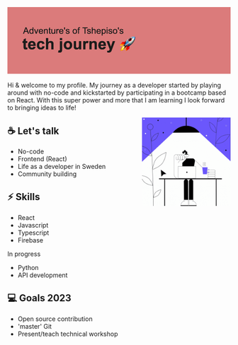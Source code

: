 [![MasterHead](https://github.com/tshepi-tech/tshepi-tech/blob/main/header.png)](https://github.com/tshepi-tech)

Hi & welcome to my profile. 
My journey as a developer started by playing around with no-code and kickstarted by participating in a bootcamp based on React. With this super power and more that I am learning I look forward to bringing ideas to life!

  <img align="right" alt="Coding" width="200" length="200" src="https://github.com/tshepi-tech/tshepi-tech/blob/main/giphy-codingpurple.gif">







## ☕ Let's talk

* No-code
* Frontend (React)
* Life as a developer in Sweden
* Community building

## ⚡ Skills

* React 
* Javascript
* Typescript
* Firebase

In progress

* Python
* API development 

## 💻 Goals 2023


* Open source contribution
* 'master' Git
* Present/teach technical workshop

<!--
**tshepi-tech/tshepi-tech** is a ✨ _special_ ✨ repository because its `README.md` (this file) appears on your GitHub profile.

Here are some ideas to get you started:

- 🔭 I’m currently working on ...
- 🌱 I’m currently learning ...
- 👯 I’m looking to collaborate on ...
- 🤔 I’m looking for help with ...
- 💬 Ask me about ...
- 📫 How to reach me: ...
- 😄 Pronouns: ...
- ⚡ Fun fact: ...
-->
